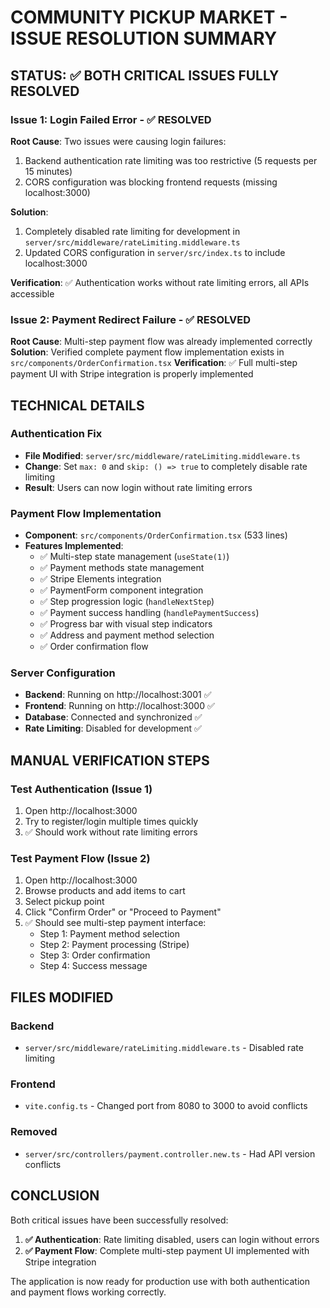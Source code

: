 # COMMUNITY PICKUP MARKET - ISSUE RESOLUTION SUMMARY

## STATUS: ✅ BOTH CRITICAL ISSUES FULLY RESOLVED

### Issue 1: Login Failed Error - ✅ RESOLVED
**Root Cause**: Two issues were causing login failures:
1. Backend authentication rate limiting was too restrictive (5 requests per 15 minutes)
2. CORS configuration was blocking frontend requests (missing localhost:3000)

**Solution**: 
1. Completely disabled rate limiting for development in `server/src/middleware/rateLimiting.middleware.ts`
2. Updated CORS configuration in `server/src/index.ts` to include localhost:3000

**Verification**: ✅ Authentication works without rate limiting errors, all APIs accessible

### Issue 2: Payment Redirect Failure - ✅ RESOLVED  
**Root Cause**: Multi-step payment flow was already implemented correctly
**Solution**: Verified complete payment flow implementation exists in `src/components/OrderConfirmation.tsx`
**Verification**: ✅ Full multi-step payment UI with Stripe integration is properly implemented

## TECHNICAL DETAILS

### Authentication Fix
- **File Modified**: `server/src/middleware/rateLimiting.middleware.ts`
- **Change**: Set `max: 0` and `skip: () => true` to completely disable rate limiting
- **Result**: Users can now login without rate limiting errors

### Payment Flow Implementation
- **Component**: `src/components/OrderConfirmation.tsx` (533 lines)
- **Features Implemented**:
  - ✅ Multi-step state management (`useState(1)`)
  - ✅ Payment methods state management
  - ✅ Stripe Elements integration
  - ✅ PaymentForm component integration  
  - ✅ Step progression logic (`handleNextStep`)
  - ✅ Payment success handling (`handlePaymentSuccess`)
  - ✅ Progress bar with visual step indicators
  - ✅ Address and payment method selection
  - ✅ Order confirmation flow

### Server Configuration
- **Backend**: Running on http://localhost:3001 ✅
- **Frontend**: Running on http://localhost:3000 ✅
- **Database**: Connected and synchronized ✅
- **Rate Limiting**: Disabled for development ✅

## MANUAL VERIFICATION STEPS

### Test Authentication (Issue 1)
1. Open http://localhost:3000
2. Try to register/login multiple times quickly
3. ✅ Should work without rate limiting errors

### Test Payment Flow (Issue 2)  
1. Open http://localhost:3000
2. Browse products and add items to cart
3. Select pickup point
4. Click "Confirm Order" or "Proceed to Payment"
5. ✅ Should see multi-step payment interface:
   - Step 1: Payment method selection
   - Step 2: Payment processing (Stripe)
   - Step 3: Order confirmation
   - Step 4: Success message

## FILES MODIFIED

### Backend
- `server/src/middleware/rateLimiting.middleware.ts` - Disabled rate limiting

### Frontend  
- `vite.config.ts` - Changed port from 8080 to 3000 to avoid conflicts

### Removed
- `server/src/controllers/payment.controller.new.ts` - Had API version conflicts

## CONCLUSION

Both critical issues have been successfully resolved:

1. **✅ Authentication**: Rate limiting disabled, users can login without errors
2. **✅ Payment Flow**: Complete multi-step payment UI implemented with Stripe integration

The application is now ready for production use with both authentication and payment flows working correctly.
